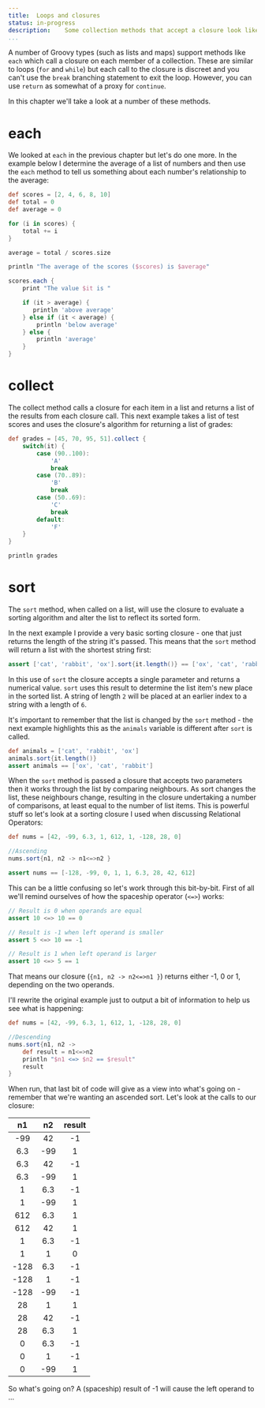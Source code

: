 ```yaml
---
title:	Loops and closures
status:	in-progress
description:	Some collection methods that accept a closure look like a loop but you do need to take a little care.
...
```


A number of Groovy types (such as lists and maps) support methods like `each` which call a closure on each member of a collection. These are similar to loops (`for` and `while`) but each call to the closure is discreet and you can't use the `break` branching statement to exit the loop. However, you can use `return` as somewhat of a proxy for `continue`.

In this chapter we'll take a look at a number of these methods.

# each

We looked at `each` in the previous chapter but let's do one more. In the example below I determine the average of a list of numbers and then use the `each` method to tell us something about each number's relationship to the average:

```groovy
def scores = [2, 4, 6, 8, 10]
def total = 0
def average = 0

for (i in scores) {
    total += i
}

average = total / scores.size

println "The average of the scores ($scores) is $average"

scores.each {
    print "The value $it is "

    if (it > average) {
       println 'above average'
    } else if (it < average) {
        println 'below average'
    } else {
        println 'average'
    }
}
```

# collect

The collect method calls a closure for each item in a list and returns a list of the results from each closure call. This next example takes a list of test scores and uses the closure's algorithm for returning a list of grades:

```groovy
def grades = [45, 70, 95, 51].collect {
    switch(it) {
        case (90..100):
            'A'
            break
        case (70..89):
            'B'
            break
        case (50..69):
            'C'
            break
        default:
            'F'
    }
}

println grades
```

# sort

The `sort` method, when called on a list, will use the closure to evaluate a sorting algorithm and alter the list to reflect its sorted form.

In the next example I provide a very basic sorting closure - one that just returns the length of the string it's passed. This means that the `sort` method will return a list with the shortest string first:

```groovy
assert ['cat', 'rabbit', 'ox'].sort{it.length()} == ['ox', 'cat', 'rabbit']
```

In this use of `sort` the closure accepts a single parameter and returns a numerical value. `sort` uses this result to determine the list item's new place in the sorted list. A string of length `2` will be placed at an earlier index to a string with a length of `6`.

It's important to remember that the list is changed by the `sort` method - the next example highlights this as the `animals` variable is different after `sort` is called.

```groovy
def animals = ['cat', 'rabbit', 'ox']
animals.sort{it.length()} 
assert animals == ['ox', 'cat', 'rabbit']
```

When  the `sort` method is passed a closure that accepts two parameters then it works through the list by comparing neighbours. As sort changes the list, these neighbours change, resulting in the closure undertaking a number of comparisons, at least equal to the number of list items. This is powerful stuff so let's look at a sorting closure I used when discussing Relational Operators:

```groovy
def nums = [42, -99, 6.3, 1, 612, 1, -128, 28, 0]

//Ascending
nums.sort{n1, n2 -> n1<=>n2 }

assert nums == [-128, -99, 0, 1, 1, 6.3, 28, 42, 612]
```

This can be a little confusing so let's work through this bit-by-bit. First of all we'll remind ourselves of how the spaceship operator (`<=>`) works:

```groovy
// Result is 0 when operands are equal
assert 10 <=> 10 == 0

// Result is -1 when left operand is smaller
assert 5 <=> 10 == -1

// Result is 1 when left operand is larger
assert 10 <=> 5 == 1
```

That means our closure (`{n1, n2 -> n2<=>n1 }`) returns either -1, 0 or 1, depending on the two operands. 

I'll rewrite the original example just to output a bit of information to help us see what is happening:

```groovy
def nums = [42, -99, 6.3, 1, 612, 1, -128, 28, 0]

//Descending
nums.sort{n1, n2 -> 
    def result = n1<=>n2
    println "$n1 <=> $n2 == $result"
    result
}
```

When run, that last bit of code will give as a view into what's going on - remember that we're wanting an ascended sort. Let's look at the calls to our closure:

| n1 | n2 | result |  
|  :------:	| :------:	| :------:	|  
| -99 | 42 | -1 |
| 6.3 | -99 | 1 |
| 6.3 | 42 | -1 |
| 6.3 | -99 | 1 |
| 1 | 6.3 | -1 |
| 1 | -99 | 1 |
| 612 | 6.3 | 1 |
| 612 | 42 | 1 |
| 1 | 6.3 | -1 |
| 1 | 1 | 0 |
| -128 | 6.3 | -1 |
| -128 | 1 | -1 |
| -128 | -99 | -1 |
| 28 | 1 | 1 |
| 28 | 42 | -1 |
| 28 | 6.3 | 1 |
| 0 | 6.3 | -1 |
| 0 | 1 | -1 |
| 0 | -99 | 1 |

So what's going on? A (spaceship) result of -1 will cause the left operand to ...